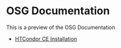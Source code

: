 OSG Documentation
=================

This is a preview of the OSG Documentation

* [HTCondor CE Installation](docs/Computing_Element/hcondor_ce.html)


